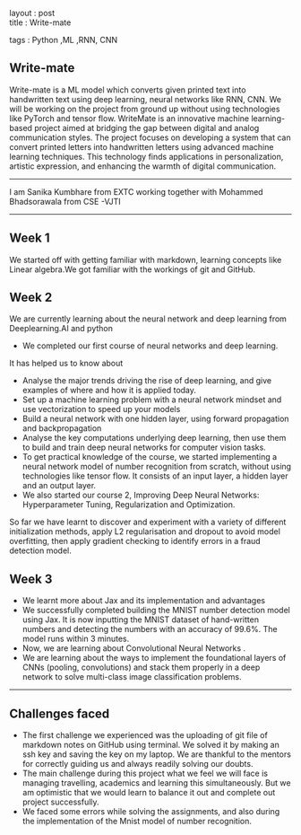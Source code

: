 layout : post  
title : Write-mate 

tags : Python ,ML ,RNN, CNN

Write-mate 
--
Write-mate is a ML model which converts given printed text into handwritten text using deep learning, neural networks like RNN, CNN. We will be working on the project from ground up without using technologies like PyTorch and tensor flow. WriteMate is an innovative machine learning-based project aimed at bridging the gap between digital and analog communication styles. The project focuses on developing a system that can convert printed letters into handwritten letters using advanced machine learning techniques. This technology finds applications in personalization, artistic expression, and enhancing the warmth of digital communication.

---

I am Sanika Kumbhare from EXTC working together with Mohammed Bhadsorawala from CSE -VJTI

---
Week 1
--
We started off with getting familiar with markdown, learning concepts like Linear algebra.We got familiar with the workings of git and GitHub. 

Week 2
--
We are currently learning about the neural network and deep learning from Deeplearning.AI and python

- We completed our first course of neural networks and deep learning.

It has helped us to know about

- Analyse the major trends driving the rise of deep learning, and give examples of where and how it is applied today.
- Set up a machine learning problem with a neural network mindset and use vectorization to speed up your models
- Build a neural network with one hidden layer, using forward propagation and backpropagation
- Analyse the key computations underlying deep learning, then use them to build and train deep neural networks for computer vision tasks.
- To get practical knowledge of the course, we started implementing a neural network model of number recognition from scratch, without using technologies like tensor flow. It consists of an input layer, a hidden layer and an output layer. 
- We also started our course 2, Improving Deep Neural Networks: Hyperparameter Tuning, Regularization and Optimization. 

So far we have learnt to discover and experiment with a variety of different initialization methods, apply L2 regularisation and dropout to avoid model overfitting, then apply gradient checking to identify errors in a fraud detection model.

Week  3
--

- We learnt more about Jax and its implementation and advantages
- We successfully completed building the MNIST number detection model using Jax. It is now inputting the MNIST dataset of hand-written numbers and detecting the numbers with an accuracy of 99.6%. The model runs within 3 minutes.
- Now, we are learning about Convolutional Neural Networks .
- We are learning about the ways to implement the foundational layers of CNNs (pooling, convolutions) and stack them properly in a deep network to solve multi-class image classification problems.






---
Challenges faced
--
- The first challenge we experienced was the uploading of git file of markdown notes on GitHub using terminal. We solved it by making an ssh key and saving the key on my laptop. We are thankful to the mentors for correctly guiding us and always readily solving our doubts.
- The main challenge during this project what we feel we will face is managing travelling, academics and learning this simultaneously. But we am optimistic that we would learn to balance it out and complete out project successfully.
- We faced some errors while solving the assignments, and also during the implementation of the Mnist model of number recognition.
